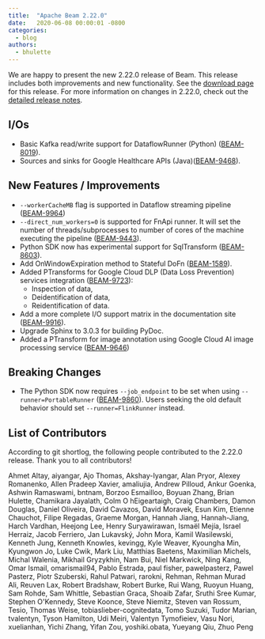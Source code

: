 ```yaml
---
title:  "Apache Beam 2.22.0"
date:   2020-06-08 00:00:01 -0800
categories:
  - blog
authors:
  - bhulette
---
```

<!--
Licensed under the Apache License, Version 2.0 (the "License");
you may not use this file except in compliance with the License.
You may obtain a copy of the License at
http://www.apache.org/licenses/LICENSE-2.0
Unless required by applicable law or agreed to in writing, software
distributed under the License is distributed on an "AS IS" BASIS,
WITHOUT WARRANTIES OR CONDITIONS OF ANY KIND, either express or implied.
See the License for the specific language governing permissions and
limitations under the License.
-->
We are happy to present the new 2.22.0 release of Beam. This release includes both improvements and new functionality.
See the [download page](/get-started/downloads/#2220-2020-06-08) for this release.<!--more-->
For more information on changes in 2.22.0, check out the
[detailed release notes](https://issues.apache.org/jira/secure/ReleaseNote.jspa?projectId=12319527&version=12347144).

## I/Os

* Basic Kafka read/write support for DataflowRunner (Python) ([BEAM-8019](https://issues.apache.org/jira/browse/BEAM-8019)).
* Sources and sinks for Google Healthcare APIs (Java)([BEAM-9468](https://issues.apache.org/jira/browse/BEAM-9468)).

## New Features / Improvements

* `--workerCacheMB` flag is supported in Dataflow streaming pipeline ([BEAM-9964](https://issues.apache.org/jira/browse/BEAM-9964))
* `--direct_num_workers=0` is supported for FnApi runner. It will set the number of threads/subprocesses to number of cores of the machine executing the pipeline ([BEAM-9443](https://issues.apache.org/jira/browse/BEAM-9443)).
* Python SDK now has experimental support for SqlTransform ([BEAM-8603](https://issues.apache.org/jira/browse/BEAM-8603)).
* Add OnWindowExpiration method to Stateful DoFn ([BEAM-1589](https://issues.apache.org/jira/browse/BEAM-1589)).
* Added PTransforms for Google Cloud DLP (Data Loss Prevention) services integration ([BEAM-9723](https://issues.apache.org/jira/browse/BEAM-9723)):
    * Inspection of data,
    * Deidentification of data,
    * Reidentification of data.
* Add a more complete I/O support matrix in the documentation site ([BEAM-9916](https://issues.apache.org/jira/browse/BEAM-9916)).
* Upgrade Sphinx to 3.0.3 for building PyDoc.
* Added a PTransform for image annotation using Google Cloud AI image processing service
([BEAM-9646](https://issues.apache.org/jira/browse/BEAM-9646))

## Breaking Changes

* The Python SDK now requires `--job_endpoint` to be set when using `--runner=PortableRunner` ([BEAM-9860](https://issues.apache.org/jira/browse/BEAM-9860)). Users seeking the old default behavior should set `--runner=FlinkRunner` instead.

## List of Contributors

According to git shortlog, the following people contributed to the 2.22.0 release. Thank you to all contributors!

Ahmet Altay, aiyangar, Ajo Thomas, Akshay-Iyangar, Alan Pryor, Alexey Romanenko, Allen Pradeep Xavier, amaliujia, Andrew Pilloud, Ankur Goenka, Ashwin Ramaswami, bntnam, Borzoo Esmailloo, Boyuan Zhang, Brian Hulette, Chamikara Jayalath, Colm O hEigeartaigh, Craig Chambers, Damon Douglas, Daniel Oliveira, David Cavazos, David Moravek, Esun Kim, Etienne Chauchot, Filipe Regadas, Graeme Morgan, Hannah Jiang, Hannah-Jiang, Harch Vardhan, Heejong Lee, Henry Suryawirawan, Ismaël Mejía, Israel Herraiz, Jacob Ferriero, Jan Lukavský, John Mora, Kamil Wasilewski, Kenneth Jung, Kenneth Knowles, kevingg, Kyle Weaver, Kyoungha Min, Kyungwon Jo, Luke Cwik, Mark Liu, Matthias Baetens, Maximilian Michels, Michal Walenia, Mikhail Gryzykhin, Nam Bui, Niel Markwick, Ning Kang, Omar Ismail, omarismail94, Pablo Estrada, paul fisher, pawelpasterz, Pawel Pasterz, Piotr Szuberski, Rahul Patwari, rarokni, Rehman, Rehman Murad Ali, Reuven Lax, Robert Bradshaw, Robert Burke, Rui Wang, Ruoyun Huang, Sam Rohde, Sam Whittle, Sebastian Graca, Shoaib Zafar, Sruthi Sree Kumar, Stephen O'Kennedy, Steve Koonce, Steve Niemitz, Steven van Rossum, Tesio, Thomas Weise, tobiaslieber-cognitedata, Tomo Suzuki, Tudor Marian, tvalentyn, Tyson Hamilton, Udi Meiri, Valentyn Tymofieiev, Vasu Nori, xuelianhan, Yichi Zhang, Yifan Zou, yoshiki.obata, Yueyang Qiu, Zhuo Peng
